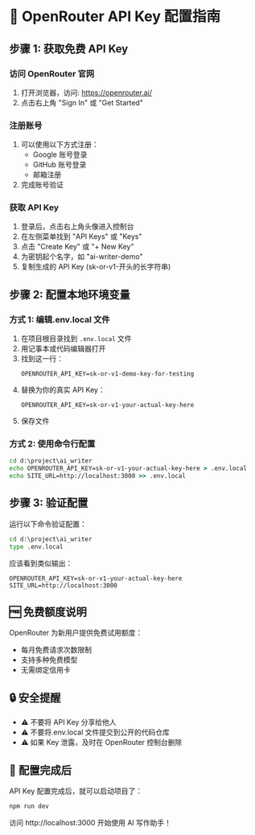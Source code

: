 # 🔑 OpenRouter API Key 配置指南

## 步骤 1: 获取免费 API Key

### 访问 OpenRouter 官网

1. 打开浏览器，访问: https://openrouter.ai/
2. 点击右上角 "Sign In" 或 "Get Started"

### 注册账号

1. 可以使用以下方式注册：
   - Google 账号登录
   - GitHub 账号登录
   - 邮箱注册
2. 完成账号验证

### 获取 API Key

1. 登录后，点击右上角头像进入控制台
2. 在左侧菜单找到 "API Keys" 或 "Keys"
3. 点击 "Create Key" 或 "+ New Key"
4. 为密钥起个名字，如 "ai-writer-demo"
5. 复制生成的 API Key (sk-or-v1-开头的长字符串)

## 步骤 2: 配置本地环境变量

### 方式 1: 编辑.env.local 文件

1. 在项目根目录找到 `.env.local` 文件
2. 用记事本或代码编辑器打开
3. 找到这一行：
   ```
   OPENROUTER_API_KEY=sk-or-v1-demo-key-for-testing
   ```
4. 替换为你的真实 API Key：
   ```
   OPENROUTER_API_KEY=sk-or-v1-your-actual-key-here
   ```
5. 保存文件

### 方式 2: 使用命令行配置

```cmd
cd d:\project\ai_writer
echo OPENROUTER_API_KEY=sk-or-v1-your-actual-key-here > .env.local
echo SITE_URL=http://localhost:3000 >> .env.local
```

## 步骤 3: 验证配置

运行以下命令验证配置：

```cmd
cd d:\project\ai_writer
type .env.local
```

应该看到类似输出：

```
OPENROUTER_API_KEY=sk-or-v1-your-actual-key-here
SITE_URL=http://localhost:3000
```

## 🆓 免费额度说明

OpenRouter 为新用户提供免费试用额度：

- 每月免费请求次数限制
- 支持多种免费模型
- 无需绑定信用卡

## 🔒 安全提醒

- ⚠️ 不要将 API Key 分享给他人
- ⚠️ 不要将.env.local 文件提交到公开的代码仓库
- ⚠️ 如果 Key 泄露，及时在 OpenRouter 控制台删除

## 🚀 配置完成后

API Key 配置完成后，就可以启动项目了：

```cmd
npm run dev
```

访问 http://localhost:3000 开始使用 AI 写作助手！
